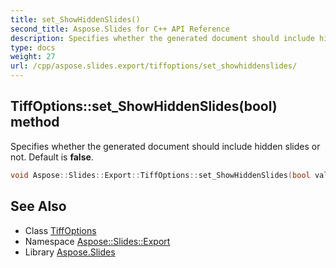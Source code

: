 ```yaml
---
title: set_ShowHiddenSlides()
second_title: Aspose.Slides for C++ API Reference
description: Specifies whether the generated document should include hidden slides or not. Default is false.
type: docs
weight: 27
url: /cpp/aspose.slides.export/tiffoptions/set_showhiddenslides/
---
```

## TiffOptions::set_ShowHiddenSlides(bool) method


Specifies whether the generated document should include hidden slides or not. Default is **false**.

```cpp
void Aspose::Slides::Export::TiffOptions::set_ShowHiddenSlides(bool value) override
```

## See Also

* Class [TiffOptions](./)
* Namespace [Aspose::Slides::Export](../)
* Library [Aspose.Slides](../../)